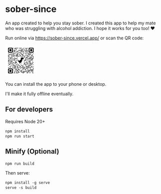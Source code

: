 # sober-since
An app created to help you stay sober. I created this app to help my mate who was struggling with alcohol addiction. I hope it works for you too! ❤️

Run online via https://sober-since.vercel.app/ or scan the QR code:

<img src="qrcode_sober-since.vercel.app.png" width="100" height="100" />

You can install the app to your phone or desktop.

I'll make it fully offline eventually.

## For developers

Requires Node 20+

```
npm install
npm run start
```

## Minify (Optional)
```
npm run build
```

Then serve:
```
npm install -g serve
serve -s build
```
